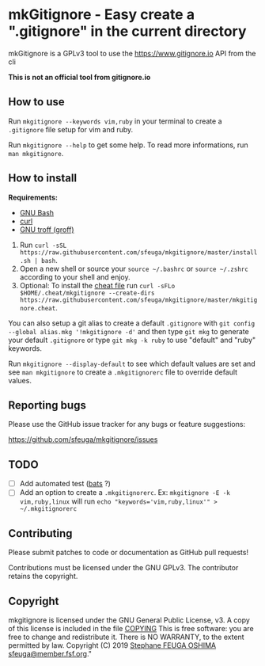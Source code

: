 # mkGitignore - Easy create a ".gitignore" in the current directory

mkGitignore is a GPLv3 tool to use the https://www.gitignore.io API from the cli

__This is not an official tool from gitignore.io__


## How to use

Run `mkgitignore --keywords vim,ruby` in your terminal to create a `.gitignore` file setup for vim and ruby.

Run `mkgitignore --help` to get some help. To read more informations, run `man mkgitignore`.


## How to install

__Requirements:__
- [GNU Bash](https://www.gnu.org/software/bash)
- [curl](https://curl.haxx.se)
- [GNU troff (groff)](https://www.gnu.org/software/groff/)

1. Run `curl -sSL https://raw.githubusercontent.com/sfeuga/mkgitignore/master/install.sh | bash`.
2. Open a new shell or source your `source ~/.bashrc` or `source ~/.zshrc` according to your shell and enjoy.
3. Optional: To install the [cheat file](https://github.com/cheat/cheat) run `curl -sFLo $HOME/.cheat/mkgitignore --create-dirs https://raw.githubusercontent.com/sfeuga/mkgitignore/master/mkgitignore.cheat`.

You can also setup a git alias to create a default `.gitignore` with `git config --global alias.mkg '!mkgitignore -d'`
and then type `git mkg` to generate your default `.gitignore` or type `git mkg -k ruby` to use "default" and "ruby"
keywords.

Run `mkgitignore --display-default` to see which default values are set and see `man mkgitignore` to create a
`.mkgitignorerc` file to override default values.

## Reporting bugs

Please use the GitHub issue tracker for any bugs or feature suggestions:

<https://github.com/sfeuga/mkgitignore/issues>

## TODO

- [ ] Add automated test ([bats](https://github.com/sstephenson/bats) ?)
- [ ] Add an option to create a `.mkgitignorerc`. Ex: `mkgitignore -E -k vim,ruby,linux` will run `echo "keywords='vim,ruby,linux'" > ~/.mkgitignorerc`

## Contributing

Please submit patches to code or documentation as GitHub pull requests!

Contributions must be licensed under the GNU GPLv3.
The contributor retains the copyright.


## Copyright

mkgitignore is licensed under the GNU General Public License, v3.
A copy of this license is included in the file [COPYING](COPYING)
This is free software: you are free to change and redistribute it.
There is NO WARRANTY, to the extent permitted by law.
Copyright (C) 2019 [Stephane FEUGA OSHIMA](https://github.com/sfeuga) <sfeuga@member.fsf.org>."
